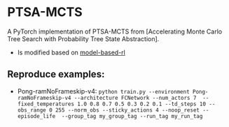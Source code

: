 # PTSA-MCTS
A PyTorch implementation of PTSA-MCTS from [Accelerating Monte Carlo Tree Search with
Probability Tree State Abstraction].

*  Is modified based on [model-based-rl](https://github.com/JimOhman/model-based-rl)

## Reproduce examples:

* Pong-ramNoFrameskip-v4: ```python train.py --environment Pong-ramNoFrameskip-v4 --architecture FCNetwork --num_actors 7 
--fixed_temperatures 1.0 0.8 0.7 0.5 0.3 0.2 0.1 --td_steps 10 --obs_range 0 255 --norm_obs --sticky_actions 4 --noop_reset --episode_life  --group_tag my_group_tag --run_tag my_run_tag```


